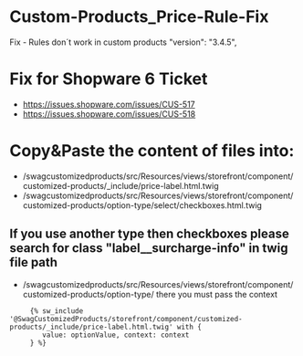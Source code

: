 # Custom-Products_Price-Rule-Fix
Fix - Rules don´t work in custom products 
"version": "3.4.5",



# Fix for Shopware 6 Ticket
- https://issues.shopware.com/issues/CUS-517
- https://issues.shopware.com/issues/CUS-518

# Copy&Paste the content of files into: 
- /swagcustomizedproducts/src/Resources/views/storefront/component/customized-products/_include/price-label.html.twig
- /swagcustomizedproducts/src/Resources/views/storefront/component/customized-products/option-type/select/checkboxes.html.twig

## If you use another type then checkboxes please search for class "label__surcharge-info" in twig file path  
- /swagcustomizedproducts/src/Resources/views/storefront/component/customized-products/option-type/<your type>
there you must pass the context
```
     {% sw_include '@SwagCustomizedProducts/storefront/component/customized-products/_include/price-label.html.twig' with {
        value: optionValue, context: context
     } %}
```
